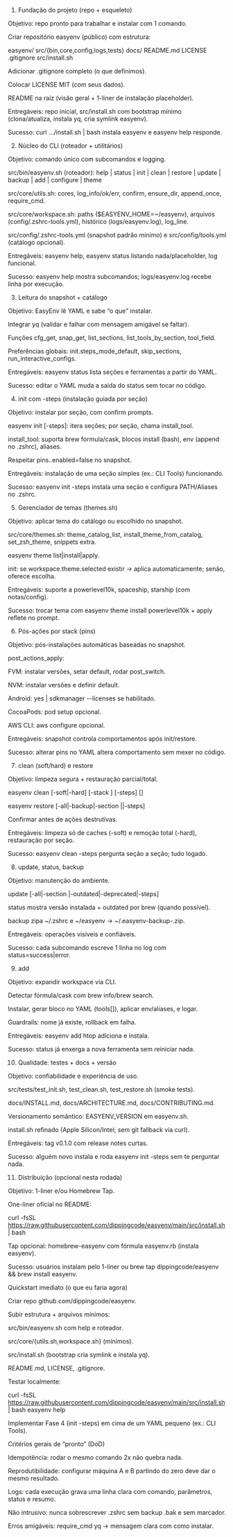 1) Fundação do projeto (repo + esqueleto)

Objetivo: repo pronto para trabalhar e instalar com 1 comando.

 Criar repositório easyenv (público) com estrutura:

easyenv/
  src/{bin,core,config,logs,tests}
  docs/
  README.md  LICENSE  .gitignore  src/install.sh


 Adicionar .gitignore completo (o que definimos).

 Colocar LICENSE MIT (com seus dados).

 README na raiz (visão geral + 1-liner de instalação placeholder).

Entregáveis: repo inicial, src/install.sh com bootstrap mínimo (clona/atualiza, instala yq, cria symlink easyenv).

Sucesso: curl .../install.sh | bash instala easyenv e easyenv help responde.

2) Núcleo do CLI (roteador + utilitários)

Objetivo: comando único com subcomandos e logging.

 src/bin/easyenv.sh (roteador): help | status | init | clean | restore | update | backup | add | configure | theme

 src/core/utils.sh: cores, log_info/ok/err, confirm, ensure_dir, append_once, require_cmd.

 src/core/workspace.sh: paths ($EASYENV_HOME=~/easyenv), arquivos (config/.zshrc-tools.yml), histórico (logs/easyenv.log), log_line.

 src/config/.zshrc-tools.yml (snapshot padrão mínimo) e src/config/tools.yml (catálogo opcional).

Entregáveis: easyenv help, easyenv status listando nada/placeholder, log funcional.

Sucesso: easyenv help mostra subcomandos; logs/easyenv.log recebe linha por execução.

3) Leitura do snapshot + catálogo

Objetivo: EasyEnv lê YAML e sabe “o que” instalar.

 Integrar yq (validar e falhar com mensagem amigável se faltar).

 Funções cfg_get, snap_get, list_sections, list_tools_by_section, tool_field.

 Preferências globais: init.steps_mode_default, skip_sections, run_interactive_configs.

Entregáveis: easyenv status lista seções e ferramentas a partir do YAML.

Sucesso: editar o YAML muda a saída do status sem tocar no código.

4) init com -steps (instalação guiada por seção)

Objetivo: instalar por seção, com confirm prompts.

 easyenv init [-steps]: itera seções; por seção, chama install_tool.

 install_tool: suporta brew formula/cask, blocos install (bash), env (append no .zshrc), aliases.

 Respeitar pins.<tool>.enabled=false no snapshot.

Entregáveis: instalação de uma seção simples (ex.: CLI Tools) funcionando.

Sucesso: easyenv init -steps instala uma seção e configura PATH/Aliases no .zshrc.

5) Gerenciador de temas (themes.sh)

Objetivo: aplicar tema do catálogo ou escolhido no snapshot.

 src/core/themes.sh: theme_catalog_list, install_theme_from_catalog, set_zsh_theme, snippets extra.

 easyenv theme list|install|apply.

 init: se workspace.theme.selected existir → aplica automaticamente; senão, oferece escolha.

Entregáveis: suporte a powerlevel10k, spaceship, starship (com notas/config).

Sucesso: trocar tema com easyenv theme install powerlevel10k + apply reflete no prompt.

6) Pós-ações por stack (pins)

Objetivo: pós-instalações automáticas baseadas no snapshot.

 post_actions_apply:

FVM: instalar versões, setar default, rodar post_switch.

NVM: instalar versões e definir default.

Android: yes | sdkmanager --licenses se habilitado.

CocoaPods: pod setup opcional.

AWS CLI: aws configure opcional.

Entregáveis: snapshot controla comportamentos após init/restore.

Sucesso: alterar pins no YAML altera comportamento sem mexer no código.

7) clean (soft/hard) e restore

Objetivo: limpeza segura + restauração parcial/total.

 easyenv clean [-soft|-hard] [-stack <sec>] [-steps] [<tool>]

 easyenv restore [-all|-backup|-section <sec>|<tool>|-steps]

 Confirmar antes de ações destrutivas.

Entregáveis: limpeza só de caches (-soft) e remoção total (-hard), restauração por seção.

Sucesso: easyenv clean -steps pergunta seção a seção; tudo logado.

8) update, status, backup

Objetivo: manutenção do ambiente.

 update [-all|-section <sec>|-outdated|-deprecated|-steps]

 status mostra versão instalada + outdated por brew (quando possível).

 backup zipa ~/.zshrc e ~/easyenv → ~/.easyenv-backup-<timestamp>.zip.

Entregáveis: operações visíveis e confiáveis.

Sucesso: cada subcomando escreve 1 linha no log com status=success|error.

9) add <ferramenta>

Objetivo: expandir workspace via CLI.

 Detectar fórmula/cask com brew info/brew search.

 Instalar, gerar bloco no YAML (tools[]), aplicar env/aliases, e logar.

 Guardrails: nome já existe, rollback em falha.

Entregáveis: easyenv add htop adiciona e instala.

Sucesso: status já enxerga a nova ferramenta sem reiniciar nada.

10) Qualidade: testes + docs + versão

Objetivo: confiabilidade e experiência de uso.

 src/tests/test_init.sh, test_clean.sh, test_restore.sh (smoke tests).

 docs/INSTALL.md, docs/ARCHITECTURE.md, docs/CONTRIBUTING.md.

 Versionamento semântico: EASYENV_VERSION em easyenv.sh.

 install.sh refinado (Apple Silicon/Intel; sem git fallback via curl).

Entregáveis: tag v0.1.0 com release notes curtas.

Sucesso: alguém novo instala e roda easyenv init -steps sem te perguntar nada.

11) Distribuição (opcional nesta rodada)

Objetivo: 1-liner e/ou Homebrew Tap.

 One-liner oficial no README:

curl -fsSL https://raw.githubusercontent.com/dippingcode/easyenv/main/src/install.sh | bash


 Tap opcional: homebrew-easyenv com fórmula easyenv.rb (instala easyenv).

Sucesso: usuários instalam pelo 1-liner ou brew tap dippingcode/easyenv && brew install easyenv.

Quickstart imediato (o que eu faria agora)

Criar repo github.com/dippingcode/easyenv.

Subir estrutura + arquivos mínimos:

src/bin/easyenv.sh com help e roteador.

src/core/{utils.sh,workspace.sh} (mínimos).

src/install.sh (bootstrap cria symlink e instala yq).

README.md, LICENSE, .gitignore.

Testar localmente:

curl -fsSL https://raw.githubusercontent.com/dippingcode/easyenv/main/src/install.sh | bash
easyenv help


Implementar Fase 4 (init -steps) em cima de um YAML pequeno (ex.: CLI Tools).

Critérios gerais de “pronto” (DoD)

Idempotência: rodar o mesmo comando 2x não quebra nada.

Reprodutibilidade: configurar máquina A e B partindo do zero deve dar o mesmo resultado.

Logs: cada execução grava uma linha clara com comando, parâmetros, status e resumo.

Não intrusivo: nunca sobrescrever .zshrc sem backup .bak e sem marcador.

Erros amigáveis: require_cmd yq → mensagem clara com como instalar.